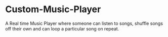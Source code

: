# Custom-Music-Player
A Real time Music Player where someone can listen to songs, shuffle songs off their own and can loop a particular song on repeat. 
